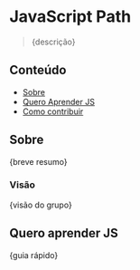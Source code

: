 # JavaScript Path

> {descrição}

## Conteúdo

- [Sobre](#Sobre)
- [Quero Aprender JS](#Quero-aprender-JS)
- [Como contribuir](CONTRIBUTING.md)

## Sobre

{breve resumo}

### Visão
{visão do grupo}

## Quero aprender JS
{guia rápido}
